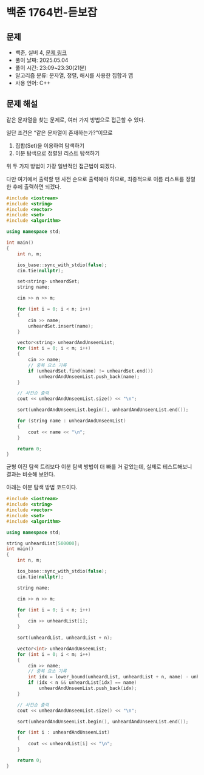 # 백준 1764번-듣보잡

## 문제

- 백준, 실버 4, [문제 링크](https://www.acmicpc.net/problem/1764 "https://www.acmicpc.net/problem/1764")
- 풀이 날짜: 2025.05.04
- 풀이 시간: 23:09~23:30(21분)
- 알고리즘 분류: 문자열, 정렬, 해시를 사용한 집합과 맵
- 사용 언어: C++

## 문제 해설

같은 문자열을 찾는 문제로, 여러 가지 방법으로 접근할 수 있다.

일단 조건은 “같은 문자열이 존재하는가?”이므로

1. 집합(Set)을 이용하여 탐색하기
2. 이분 탐색으로 정렬된 리스트 탐색하기

위 두 가지 방법이 가장 일반적인 접근법이 되겠다.

다만 여기에서 출력할 땐 사전 순으로 출력해야 하므로, 최종적으로 이름 리스트를 정렬한 후에 출력하면 되겠다.

```cpp
#include <iostream>
#include <string>
#include <vector>
#include <set>
#include <algorithm>

using namespace std;

int main()
{
    int n, m;

    ios_base::sync_with_stdio(false);
    cin.tie(nullptr);

    set<string> unheardSet;
    string name;

    cin >> n >> m;

    for (int i = 0; i < n; i++)
    {
        cin >> name;
        unheardSet.insert(name);
    }

    vector<string> unheardAndUnseenList;
    for (int i = 0; i < m; i++)
    {
        cin >> name;
        // 중복 요소 기록
        if (unheardSet.find(name) != unheardSet.end())
            unheardAndUnseenList.push_back(name);
    }

    // 사전순 출력
    cout << unheardAndUnseenList.size() << "\n";

    sort(unheardAndUnseenList.begin(), unheardAndUnseenList.end());

    for (string name : unheardAndUnseenList)
    {
        cout << name << "\n";
    }

    return 0;
}
```

균형 이진 탐색 트리보다 이분 탐색 방법이 더 빠를 거 같았는데, 실제로 테스트해보니 결과는 비슷해 보인다.

아래는 이분 탐색 방법 코드이다.

```cpp
#include <iostream>
#include <string>
#include <vector>
#include <set>
#include <algorithm>

using namespace std;

string unheardList[500000];
int main()
{
    int n, m;

    ios_base::sync_with_stdio(false);
    cin.tie(nullptr);

    string name;

    cin >> n >> m;

    for (int i = 0; i < n; i++)
    {
        cin >> unheardList[i];
    }

    sort(unheardList, unheardList + n);

    vector<int> unheardAndUnseenList;
    for (int i = 0; i < m; i++)
    {
        cin >> name;
        // 중복 요소 기록
        int idx = lower_bound(unheardList, unheardList + n, name) - unheardList;
        if (idx < n && unheardList[idx] == name)
            unheardAndUnseenList.push_back(idx);
    }

    // 사전순 출력
    cout << unheardAndUnseenList.size() << "\n";

    sort(unheardAndUnseenList.begin(), unheardAndUnseenList.end());

    for (int i : unheardAndUnseenList)
    {
        cout << unheardList[i] << "\n";
    }

    return 0;
}
```
